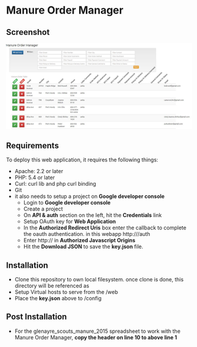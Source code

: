 # Manure Order Manager

## Screenshot
![screenshot](/screenshot.JPG?raw=true "Screenshot")

## Requirements 
To deploy this web application,  it requires the following things:
* Apache: 2.2 or later
* PHP: 5.4 or later
* Curl: curl lib and php curl binding
* Git
* it also needs to setup a project on **Google developer console**
  * Login to **Google developer console**
  * Create a project
  * On **API & auth** section on the left, hit the **Credentials** link
  * Setup OAuth key for **Web Application**
  * In the **Authorized Redirect Uris** box enter the callback to complete the oauth authentication. in this webapp http://<domain>/auth
  * Enter http://<domain> in **Authorized Javascript Origins**
  * Hit the **Download JSON** to save the **key.json** file.
  
## Installation
* Clone this repository to own local filesystem. once clone is done, this directory will be referenced as <web-app-root>
* Setup Virtual hosts to serve from the <web-app-root>/web
* Place the **key.json** above to <web-app-root>/config

## Post Installation
* For the glenayre_scouts_manure_2015 spreadsheet to work with the Manure Order Manager, **copy the header on line 10 to above line 1**
